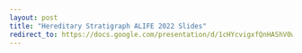 ```yaml
---
layout: post
title: "Hereditary Stratigraph ALIFE 2022 Slides"
redirect_to: https://docs.google.com/presentation/d/1cHYcvigxfQnHAShV0wS4bZoV2_1BKOyGRFlejZCih3w
---
```

